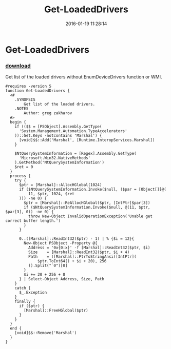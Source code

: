 ﻿---
pid:            6182
poster:         greg zaljarov
title:          Get-LoadedDrivers
date:           2016-01-19 11:28:14
format:         posh
parent:         0
parent:         0

---

# Get-LoadedDrivers

### [download](6182.ps1)

Get list of the loaded drivers without EnumDeviceDrivers function or WMI.

```posh
#requires -version 5
function Get-LoadedDrivers {
  <#
    .SYNOPSIS
        Get list of the loaded drivers.
    .NOTES
        Author: greg zakharov
  #>
  begin {
    if (($$ = [PSObject].Assembly.GetType(
      'System.Management.Automation.TypeAccelerators'
    ))::Get.Keys -notcontains 'Marshal') {
      [void]$$::Add('Marshal', [Runtime.InteropServices.Marshal])
    }
    
    $NtQuerySystemInformation = [Regex].Assembly.GetType(
      'Microsoft.Win32.NativeMethods'
    ).GetMethod('NtQuerySystemInformation')
    $ret = 0
  }
  process {
    try {
      $ptr = [Marshal]::AllocHGlobal(1024)
      if ($NtQuerySystemInformation.Invoke($null, ($par = [Object[]]@(
          11, $ptr, 1024, $ret
      ))) -ne 0) {
        $ptr = [Marshal]::ReAllocHGlobal($ptr, [IntPtr]$par[3])
        if ($NtQuerySystemInformation.Invoke($null, @(11, $ptr, $par[3], 0)) -ne 0) {
          throw New-Object InvalidOperationException('Unable get correct buffer length.')
        }
      }
      
      0..([Marshal]::ReadInt32($ptr) - 1) | % {$i = 12}{
        New-Object PSObject -Property @{
          Address = '0x{0:x}' -f [Marshal]::ReadInt32($ptr, $i)
          Size    = [Marshal]::ReadInt32($ptr, $i + 4)
          Path    = ([Marshal]::PtrToStringAnsi([IntPtr](
              $ptr.ToInt64() + $i + 20), 256
          )).Split("`0")[0]
        }
        $i += 20 + 256 + 8
      } | Select-Object Address, Size, Path
    }
    catch {
      $_.Exception
    }
    finally {
      if ($ptr) {
        [Marshal]::FreeHGlobal($ptr)
      }
    }
  }
  end {
    [void]$$::Remove('Marshal')
  }
}
```
